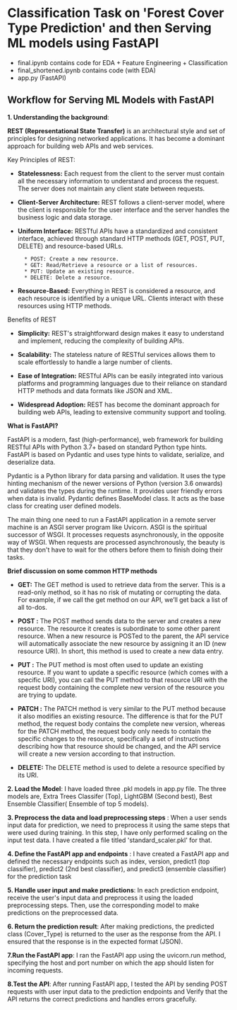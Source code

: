 # Classification Task on 'Forest Cover Type Prediction' and then Serving ML models using FastAPI 

- final.ipynb contains code for EDA + Feature Engineering + Classification
- final_shortened.ipynb contains code (with EDA)
- app.py (FastAPI)

## Workflow for Serving ML Models with FastAPI

**1. Understanding the background**:

**REST (Representational State Transfer)** is an architectural style and set of principles for designing networked applications. It  has become a dominant approach for building web APIs and web services.

Key Principles of REST:

- **Statelessness:** Each request from the client to the server must contain all the necessary information to understand and process the request. The server does not maintain any client state between requests.

- **Client-Server Architecture:** REST follows a client-server model, where the client is responsible for the user interface and the server handles the business logic and data storage.

- **Uniform Interface:** RESTful APIs have a standardized and consistent interface, achieved through standard HTTP methods (GET, POST, PUT, DELETE) and resource-based URLs.

        * POST: Create a new resource.
        * GET: Read/Retrieve a resource or a list of resources. 
        * PUT: Update an existing resource.
        * DELETE: Delete a resource.

- **Resource-Based:** Everything in REST is considered a resource, and each resource is identified by a unique URL. Clients interact with these resources using HTTP methods.

Benefits of REST

- **Simplicity:** REST's straightforward design makes it easy to understand and implement, reducing the complexity of building APIs.

- **Scalability:** The stateless nature of RESTful services allows them to scale effortlessly to handle a large number of clients.

- **Ease of Integration:** RESTful APIs can be easily integrated into various platforms and programming languages due to their reliance on standard HTTP methods and data formats like JSON and XML.

- **Widespread Adoption:** REST has become the dominant approach for building web APIs, leading to extensive community support and tooling.

**What is FastAPI?**

FastAPI is a modern, fast (high-performance), web framework for building RESTful APIs with Python 3.7+ based on standard Python type hints. FastAPI is based on Pydantic and uses type hints to validate, serialize, and deserialize data.

Pydantic is a Python library for data parsing and validation. It uses the type hinting mechanism of the newer versions of Python (version 3.6 onwards) and validates the types during the runtime.  It provides user friendly errors when data is invalid. Pydantic defines BaseModel class. It acts as the base class for creating user defined models. 

The main thing one need to run a FastAPI application in a remote server machine is an ASGI server program like Uvicorn. ASGI is the spiritual successor of WSGI. It processes requests asynchronously, in the opposite way of WSGI. When requests are processed asynchronously, the beauty is that they don't have to wait for the others before them to finish doing their tasks.

**Brief discussion on some common HTTP methods**

- **GET:** The GET method is used to retrieve data from the server. This is a read-only method, so it has no risk of mutating or corrupting the data. For example, if we call the get method on our API, we’ll get back a list of all to-dos.

- **POST :** The POST method sends data to the server and creates a new resource. The resource it creates is subordinate to some other parent resource. When a new resource is POSTed to the parent, the API service will automatically associate the new resource by assigning it an ID (new resource URI). In short, this method is used to create a new data entry.

- **PUT :** The PUT method is most often used to update an existing resource. If you want to update a specific resource (which comes with a specific URI), you can call the PUT method to that resource URI with the request body containing the complete new version of the resource you are trying to update.

- **PATCH :** The PATCH method is very similar to the PUT method because it also modifies an existing resource. The difference is that for the PUT method, the request body contains the complete new version, whereas for the PATCH method, the request body only needs to contain the specific changes to the resource, specifically a set of instructions describing how that resource should be changed, and the API service will create a new version according to that instruction.

- **DELETE:** The DELETE method is used to delete a resource specified by its URI.

**2. Load the Model**: I have loaded three .pkl models in app.py file. The three models are, Extra Trees Classifer (Top), LightGBM (Second best), Best Ensemble Classifier( Ensemble of top 5 models).

**3. Preprocess the data and load preprocessing steps** : When a user sends input data for prediction, we need to preprocess it using the same steps that were used during training. In this step, I have only performed scaling on the input test data. I have created a file titled 'standard_scaler.pkl' for that.

**4. Define the FastAPI app and endpoints** : I have created a FastAPI app and defined the necessary endpoints such as index, version, predict1 (top classifier), predict2 (2nd best classifier), and predict3 (ensemble classifier) for the prediction task

**5. Handle user input and make predictions**: In each prediction endpoint, receive the user's input data and preprocess it using the loaded preprocessing steps. Then, use the corresponding model to make predictions on the preprocessed data.

**6. Return the prediction result**: After making predictions, the predicted class (Cover_Type) is returned to the user as the response from the API. I ensured that the response is in the expected format (JSON).

**7.Run the FastAPI app**: I ran the FastAPI app using the uvicorn.run method, specifying the host and port number on which the app should listen for incoming requests.

**8.Test the API**: After running FastAPI app, I tested the API by sending POST requests with user input data to the prediction endpoints and Verify that the API returns the correct predictions and handles errors gracefully.

